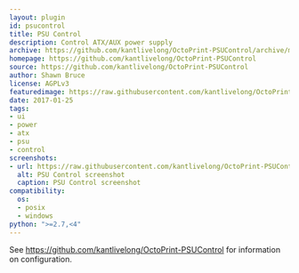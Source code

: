 ```yaml
---
layout: plugin
id: psucontrol
title: PSU Control
description: Control ATX/AUX power supply
archive: https://github.com/kantlivelong/OctoPrint-PSUControl/archive/master.zip
homepage: https://github.com/kantlivelong/OctoPrint-PSUControl
source: https://github.com/kantlivelong/OctoPrint-PSUControl
author: Shawn Bruce
license: AGPLv3
featuredimage: https://raw.githubusercontent.com/kantlivelong/OctoPrint-PSUControl/master/psucontrol_navbar_settings.png
date: 2017-01-25
tags:
- ui
- power
- atx
- psu
- control
screenshots: 
- url: https://raw.githubusercontent.com/kantlivelong/OctoPrint-PSUControl/master/psucontrol_navbar_settings.png
  alt: PSU Control screenshot
  caption: PSU Control screenshot
compatibility:
  os:
  - posix
  - windows
python: ">=2.7,<4"
---
```


See <https://github.com/kantlivelong/OctoPrint-PSUControl> for information on configuration.
